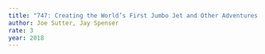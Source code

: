 ```yaml
---
title: "747: Creating the World’s First Jumbo Jet and Other Adventures from a Life in Aviation"
author: Joe Sutter, Jay Spenser
rate: 3
year: 2018
---
```

